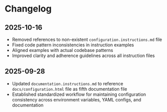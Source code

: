 # Changelog

## 2025-10-16

- Removed references to non-existent `configuration.instructions.md` file
- Fixed code pattern inconsistencies in instruction examples
- Aligned examples with actual codebase patterns
- Improved clarity and adherence guidelines across all instruction files

## 2025-09-28

- Updated `documentation.instructions.md` to reference `docs/configuration.html`
  file as fifth documentation file
- Established standardized workflow for maintaining configuration consistency
  across environment variables, YAML configs, and documentation
